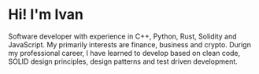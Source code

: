 # Hi! I'm Ivan

Software developer with experience in C++, Python, Rust, Solidity and JavaScript.
My primarily interests are finance, business and crypto. Durign my professional career,
I have learned to develop based on clean code, SOLID design principles, design
patterns and test driven development.
